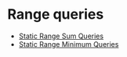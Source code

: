 # Range queries

- [Static Range Sum Queries](./static_range_sum.cpp)
- [Static Range Minimum Queries](./static_range_min.cpp)